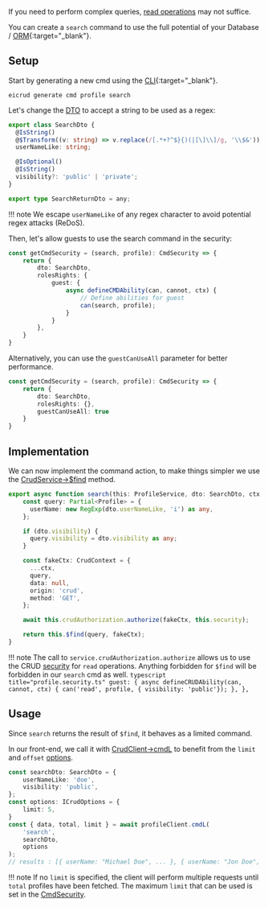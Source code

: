 If you need to perform complex queries, [read operations](../services/operations.md) may not suffice. 

You can create a `search` command to use the full potential of your Database / [ORM](https://mikro-orm.io/){:target="_blank"}.

## Setup

Start by generating a new cmd using the [CLI](https://www.npmjs.com/package/@eicrud/cli){:target="_blank"}.

```shell
eicrud generate cmd profile search
```

Let's change the [DTO](../validation/definition.md) to accept a string to be used as a regex:

```typescript title="search.dto.ts"
export class SearchDto {
  @IsString()
  @$Transform((v: string) => v.replace(/[.*+?^$}{)(|[\]\\]/g, '\\$&'))
  userNameLike: string;

  @IsOptional()
  @IsString()
  visibility?: 'public' | 'private';
}

export type SearchReturnDto = any;
```
!!! note
    We escape `userNameLike` of any regex character to avoid potential regex attacks (ReDoS).

Then, let's allow guests to use the search command in the security:
```typescript title="search.security.ts"
const getCmdSecurity = (search, profile): CmdSecurity => { 
    return {
        dto: SearchDto,
        rolesRights: {
            guest: {
                async defineCMDAbility(can, cannot, ctx) {
                    // Define abilities for guest
                    can(search, profile);
                }
            }
        },
    }
}
```
Alternatively, you can use the `guestCanUseAll` parameter for better performance.
```typescript title="search.security.ts"
const getCmdSecurity = (search, profile): CmdSecurity => { 
    return {
        dto: SearchDto,
        rolesRights: {},
        guestCanUseAll: true
    }
}
```

## Implementation

We can now implement the command action, to make things simpler we use the [CrudService->$find](../services/operations.md#read-operations) method.

```typescript title="search.action.ts"
export async function search(this: ProfileService, dto: SearchDto, ctx: CrudContext, inheritance?: any ){
    const query: Partial<Profile> = {
      userName: new RegExp(dto.userNameLike, 'i') as any,
    };

    if (dto.visibility) {
      query.visibility = dto.visibility as any;
    }

    const fakeCtx: CrudContext = {
      ...ctx,
      query,
      data: null,
      origin: 'crud',
      method: 'GET',
    };

    await this.crudAuthorization.authorize(fakeCtx, this.security);

    return this.$find(query, fakeCtx);
}
```
!!! note
    The call to `service.crudAuthorization.authorize` allows us to use the CRUD [security](../security/definition.md) for `read` operations. Anything forbidden for `$find` will be forbidden in our `search` cmd as well. 
    ```typescript title="profile.security.ts"
    guest: {
        async defineCRUDAbility(can, cannot, ctx) {
            can('read', profile, { visibility: 'public'});
        },
    },
    ```


## Usage

Since `search` returns the result of `$find`, it behaves as a limited command.

In our front-end, we call it with [CrudClient->cmdL](../client/operations.md#cmdl) to benefit from the `limit` and `offset` [options](../services/options.md).

```typescript
const searchDto: SearchDto = {
    userNameLike: 'doe',
    visibility: 'public',
};
const options: ICrudOptions = {
    limit: 5,
}
const { data, total, limit } = await profileClient.cmdL(
    'search',
    searchDto,
    options
);
// results : [{ userName: "Michael Doe", ... }, { userName: "Jon Doe", ...}]
```
!!! note
    If no `limit` is specified, the client will perform multiple requests until `total` profiles have been fetched. The maximum `limit` that can be used is set in the [CmdSecurity](../configuration/limits.md#cmdsecurity).